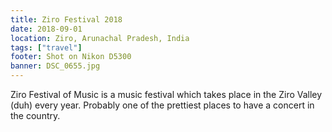 ```yaml
---
title: Ziro Festival 2018
date: 2018-09-01
location: Ziro, Arunachal Pradesh, India
tags: ["travel"]
footer: Shot on Nikon D5300
banner: DSC_0655.jpg
---
```

Ziro Festival of Music is a music festival which takes place in the Ziro Valley (duh) every year. Probably one of the prettiest places to have a concert in the country.

<!--more-->